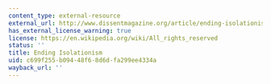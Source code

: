 ```yaml
---
content_type: external-resource
external_url: http://www.dissentmagazine.org/article/ending-isolationism
has_external_license_warning: true
license: https://en.wikipedia.org/wiki/All_rights_reserved
status: ''
title: Ending Isolationism
uid: c699f255-b094-48f6-8d6d-fa299ee4334a
wayback_url: ''
---
```

